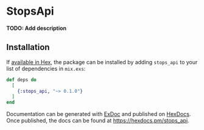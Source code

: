 # StopsApi

**TODO: Add description**

## Installation

If [available in Hex](https://hex.pm/docs/publish), the package can be installed
by adding `stops_api` to your list of dependencies in `mix.exs`:

```elixir
def deps do
  [
    {:stops_api, "~> 0.1.0"}
  ]
end
```

Documentation can be generated with [ExDoc](https://github.com/elixir-lang/ex_doc)
and published on [HexDocs](https://hexdocs.pm). Once published, the docs can
be found at <https://hexdocs.pm/stops_api>.

